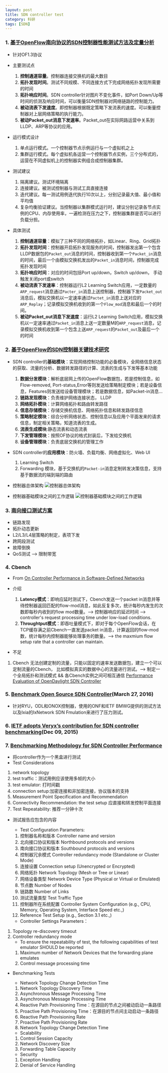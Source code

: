 ```yaml
---
layout: post
title: SDN controller test 
category: 科研
tags: [SDN]
---
```


### 1. [基于OpenFlow南向协议的SDN控制器性能测试方法及定量分析][1]

- 针对OF1.3协议
- 主要测试点
    1. **控制通道容量**。控制器连接交换机的最大数目
    2. **拓扑发现时间**。测试不同规模、不同连接方式下完成网络拓扑发现所需要的时间
    3. **拓扑响应时间**。SDN controller针对图片不变化事件，如Port Down/Up等时间的侦测及响应时间，可以衡量SDN控制器对网络链路的控制能力。
    4. **被动流表下发速度**。即控制器根据既定策略下发流表的速度。可以衡量控制器对上层网络策略的执行能力。
    5. **被动Packet_out消息下发速率**。Packet_out在实际网路运营中关系到LLDP、ARP等协议的应用。

- 运行模式设计
    1. 单点运行模式。一个控制器节点示例运行与一个虚拟机之上
    2. 集群运行模式。每个虚拟机各运营一个控制器节点实例，三个分布式的，运营在不同虚拟机上的控制器实例组合成控制器集群。

- 测试建议
    1. 隔离建议。测试环境隔离
    2. 连接建议。被测试控制器与测试工具直接连接
    3. 迭代建议。每一测试用例迭代执行10次以上，分别记录最大值、最小值和平均值
    4. 复杂均衡验证建议。当控制器以集群模式运行时，建议分别记录各节点实例的CPU、内存使用率，一遍检测在压力之下，控制器集群是否可以进行负载分担。

- 具体测试
    1. **控制通道容量**：模拟了三种不同的网络拓扑，如Linear、Ring、Grid拓扑
    2. **拓扑发现时间**：控制器开启拓扑发现服务的时间，控制器发出第一个包含LLDP数据包的`Packet_out`消息的时间，控制器收到第一个`Packet_in`消息的时间，最后一个由模拟交换机发出的`Packet_in`消息时间，控制器完成拓扑发现时间
    3. **拓扑响应时间**：对应的时间包括Port up/down，Switch up/down， 手动触发关闭port或switch
    4. **被动流表下发速率**：控制器运行L2 Learning Switch应用，一定数量的`ARP_request`消息通过`Pacter_in`消息上送控制器，控制器下发`Packet_out`消息后，模拟交换机以一定速率通过`Pactet_in`消息上送对应的`ARP_Replay`；记录模拟交换机收到的第一个`Flow_mod`消息和最后一个的时间。
    5. **被动Packet_out消息下发速度**：运行L2 Learning Switch应用，模拟交换机以一定速率通过`Packet_in`消息上送一定数量M的`ARP_request`消息，记录模拟交换机收到第一个包含上送`ARP_request`的`Packet_out`及最后一个的时间

### 2. [基于OpenFlow的SDN控制器关键技术研究][2]
    
- SDN controller的**基础模块**：实现网络控制功能的必备模块，全网络信息状态的获取、流量的分析、数据转发路径的计算、流表的生成与下发等基本功能
    1. **数据分发模块**：解析底层网上传的OpenFlow数据包，若是控制信息，如Flow-removed, Port-status,Error等则发送给策略制定模块；若是设备信息，Features则发送给设备管理模块；若是数据信息，如Packet-in消息...
    2. **链路发现模块**：负责维护网络连接状态， LLDP
    3. **网络拓扑模块**：计算网络拓扑和路由转发路径
    4. **信息存储模块**：存储交换机信息、网络拓扑信息和转发路径信息
    5. **策略制定模块**：综合分析网络状态、控制信息以及应用个平面发来的请求信息，制定相关策略，知道流表的生成。
    6. **流表生成模块**:静态流表和动态流表
    7. **下发管理模块**：按照OF协议的格式封装后，下发给交换机
    8. **设备管理模块**：负责底层交换机的管理工作

- SDN controller的**应用模块**：防火墙、负载均衡、网络虚拟化、Web UI
    1. Learning Switch
    2. Forwarding 模块，基于交换机的`Packet-in`消息定制转发决策信息，支持基于数据流的端到端的路由

- 控制器总体架构
    ![控制器总体架构][3]
- 控制器基础模块之间的工作逻辑
    ![控制器基础模块之间的工作逻辑][4]
        
### 3. [南向接口测试方案][5]
- 链路发现
- 拓扑动态更新
- L2/L3/L4层策略的制定，表项下发
- 跨网段测试
- 故障倒换
- QoS测试 --> 限制带宽

### 4. Cbench 
- From [On Controller Performance in Software-Defined Networks][6]

- 介绍

    1. **Latency模式**：即响应延时测试下，Cbench发送一个packet in消息并等待控制器返回匹配的flow-mod消息，如此反复多次，统计每秒内发生的次数即每秒内收到的flow mod数量。--> 控制器响应的延迟时间 --> controller's request processing time under low-load conditions.
    2. **Throughtput模式**：即吞吐量模式下，即对于每个OpenFlow会话，在TCP缓存满之前Cbench一直发送packet in消息，计算返回的flow-mod数，统计每秒内控制器能够处理事务的数量。--> the maxmium flow setup rate that a controller can maintain.
    
- 不足
1. Cbench 无法创建定制的流量，只能以固定的速率发送数据包，建立一个可以定制流量的Cbench， 比如模拟真实的数据中心的流量进行测试。--> 制定一个全局拓扑和测试模式 && 各Cbench实例之间可相互通信 [Performance Evaluation of OpenDaylight SDN Controller][7]

### 5. [Benchmark Open Source SDN Controller][8](March 27, 2016)
- 针对RYU，ODL和ONOX控制器，使用的ONF和IETF BMWG提供的测试方法以及Ixia的IxNetwork SDN Fmulation来进行了压力测试。

### 6. [IETF adopts Veryx’s contribution for SDN controller benchmarking][9](Dec 09, 2015)

### 7. [Benchmarking Methodology for SDN Controller Performance][10]

- 将controller作为一个黑盒进行测试
- Test Considerations
1. network topology
2. test traffic：测试用例应该使用多帧的大小
3. test emulator: 打时间戳
4. connection setup:加密连接和非加密连接，协议版本的支持
5. Measurement Point Specification and Recommendation
6. Connectivity Recommendation: the test setup 应直接和转发控制平面连接
7. Test Repeatability: 推荐一分钟十次

- 测试报告应包含的内容

    - Test Configuration Parameters:
    1. 控制器名称和版本 Controller name and version
    2. 北向接口协议和版本 Northbound protocols and versions
    3. 南向接口协议和版本 Southbound protocols and versions
    4. 控制器冗余模式 Controller redundancy mode (Standalone or Cluster Mode)
    5. 连接设置 Connection setup (Unencrypted or Encrypted)
    6. 网络拓扑 Network Topology (Mesh or Tree or Linear)
    7. 网络设备类型 Network Device Type (Physical or Virtual or Emulated)
    8. 节点数 Number of Nodes
    9. 链路数 Number of Links
    10. 测试流量类型 Test Traffic Type
    11. 控制器所在系统配置 Controller System Configuration (e.g., CPU, Memory, Operating System, Interface Speed etc.,)
    12. Reference Test Setup (e.g., Section 3.1 etc.,)
    - Controller Settings Parameters：
1. Topology re-discovery timeout
2. Controller redundancy mode
    - To ensure the repeatability of test, the following capabilities of test emulator SHOULD be reported
    1. Maximum number of Network Devices that the forwarding plane emulates
    2. Control message processing time

- Benchmarking Tests
    - Network Topology Change Detection Time
    1. Network Topology Discovery Time
    2. Asynchronous Message Processing Time
    3. Asynchronous Message Processing Time
    4. Reactive Path Provisioning Time：在源目的节点之间被动启动一条路径
    5. Proactive Path Provisioning Time：在源目的节点间主动启动一条路径
    6. Reactive Path Provisioning Rate
    7. Proactive Path Provisioning Rate
    8. Network Topology Change Detection Time
    - Scalability
    1. Control Session Capacity
    2. Network Discovery Size
    3. Forwarding Table Capacity
    - Security
    1. Exception Handling
    2. Denial of Service Handling
            



  [1]: http://www.chinaunicom.com.cn/upload/1462953210757.pdf
  [2]: http://xueshu.baidu.com/s?wd=paperuri:%28a33e14d23139ec62f09381427fac3942%29&filter=sc_long_sign&tn=SE_xueshusource_2kduw22v&sc_vurl=http://cdmd.cnki.com.cn/Article/CDMD-10013-1015586341.htm&ie=utf-8&sc_us=9724025196873925999
  [3]: http://static.zybuluo.com/wuzhimang/d2hzpka63c45d766e4paruqt/image_1amavimfqgpf1ttisr4tsbvro1n.png
  [4]: http://static.zybuluo.com/wuzhimang/8h4qs35wu9ualcjaiw9m96i7/heelo.bmp
  [5]: http://www.sdnlab.com/6987.html
  [6]: https://www.usenix.org/system/files/conference/hot-ice12/hotice12-final33_0.pdfws/latest-news/ietf-adopts-veryxs-contribution-for-sdn-controller-benchmarking/
  [7]: http://ieeexplore.ieee.org/stamp/stamp.jsp?tp=&arnumber=7097868
  [8]: https://www.ixiacom.com/company/blog/benchmarking-open-source-sdn-controllers-%E2%80%93-are-they-ready-carrier-grade-services
  [9]: http://www.veryxtech.com/news/latest-news/ietf-adopts-veryxs-contribution-for-sdn-controller-benchmarking/
  [10]: https://datatracker.ietf.org/doc/draft-ietf-bmwg-sdn-controller-benchmark-meth/

